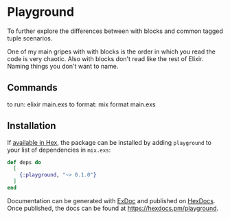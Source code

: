 # Playground

To further explore the differences between with blocks and common tagged tuple scenarios.

One of my main gripes with with blocks is the order in which you read the code is very chaotic.
Also with blocks don't read like the rest of Elixir.
Naming things you don't want to name.

## Commands

to run: elixir main.exs
to format: mix format main.exs

## Installation

If [available in Hex](https://hex.pm/docs/publish), the package can be installed
by adding `playground` to your list of dependencies in `mix.exs`:

```elixir
def deps do
  [
    {:playground, "~> 0.1.0"}
  ]
end
```

Documentation can be generated with [ExDoc](https://github.com/elixir-lang/ex_doc)
and published on [HexDocs](https://hexdocs.pm). Once published, the docs can
be found at <https://hexdocs.pm/playground>.
